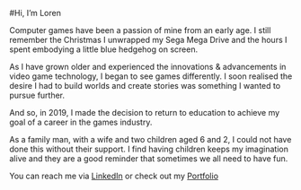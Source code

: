 #Hi, I’m Loren

Computer games have been a passion of mine from an early age. I still remember the Christmas I unwrapped my Sega Mega Drive and the hours I spent embodying a little blue hedgehog on screen.

As I have grown older and experienced the innovations & advancements in video game technology, I began to see games differently. I soon realised the desire I had to build worlds and create stories was something I wanted to pursue further.

And so, in 2019, I made the decision to return to education to achieve my goal of a career in the games industry.

As a family man, with a wife and two children aged 6 and 2, I could not have done this without their support. I find having children keeps my imagination alive and they are a good reminder that sometimes we all need to have fun.

You can reach me via [LinkedIn](https://www.linkedin.com/in/loren-penny-6a80a233/) or check out my [Portfolio](https://lorenpenny.dev/about/) 
<!---
Loz667/Loz667 is a ✨ special ✨ repository because its `README.md` (this file) appears on your GitHub profile.
You can click the Preview link to take a look at your changes.
--->
